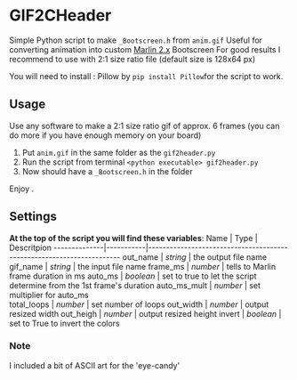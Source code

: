 # GIF2CHeader
Simple Python script to make `_Bootscreen.h` from `anim.gif`
Useful for converting animation into custom [Marlin 2.x](https://marlinfw.org/) Bootscreen
For good results I recommend to use with 2:1 size ratio file (default size is 128x64 px)

You will need to install :
Pillow by `pip install Pillow`for the script to work.
## Usage

Use any software to make a 2:1 size ratio gif of approx. 6 frames (you can do more if you have enough memory on your board)

 1. Put `anim.gif` in the same folder as the `gif2header.py`
 2. Run the script from terminal `<python executable> gif2header.py`
 3. Now should have a `_Bootscreen.h` in the folder

Enjoy .

## Settings
**At the top of the script you will find these variables**:
Name 					| Type 			| Descritpion
--------------|-----------|----------------------------------------------------------------------
out_name			| *string*	|	the output file name
gif_name      | *string*	|	the input file name
frame_ms      | *number*	|	tells to Marlin frame duration in ms
auto_ms       | *boolean* | set to true to let the script determine from the 1st frame's duration
auto_ms_mult	| *number*	|	set multiplier for auto_ms 	
total_loops		| *number*	|	set number of loops
out_width			| *number*	|	output resized width
out_heigh			| *number*	|	output resized height
invert				| *boolean* | set to True to invert the colors

### Note
I included a bit of ASCII art for the 'eye-candy'
